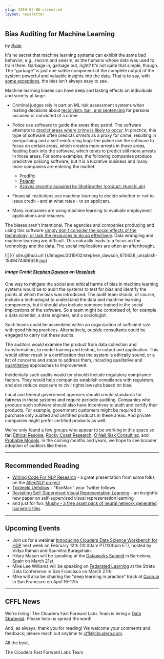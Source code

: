 ```yaml
---
slug: 2019-02-06-client.md
layout: newsletter
---
```


## Bias Auditing for Machine Learning
_by [Ryan](https://twitter.com/jqpubliq)_

It's no secret that machine learning systems can exhibit the same bad behavior, e.g., racism and sexism, as the humans whose data was used to train them. Garbage in, garbage out, right? It's not quite that simple, though. The "garbage" is just one sutble component of the complete output of the system: powerful and valuable insights into the data. That is to say, with [some exceptions](https://en.wikipedia.org/wiki/Tay_(bot)), the bias isn't always easy to see.

Machine learning biases can have deep and lasting effects on individuals and society at large.

* Criminal judges rely in part on ML risk assessment systems when making decisions about [recidivism, bail, and sentencing](https://www.propublica.org/article/machine-bias-risk-assessments-in-criminal-sentencing) for persons accused or convicted of a crime. 

* Police use software to guide the areas they patrol. The software attempts to [predict areas where crime is likely to occur](http://minorityreport.wikia.com/wiki/Precogs). In practice, this type of software often predicts _arrests_ as a proxy for crime, resulting in overpolicing and a self-reinforcing loop: the police use the software to focus on certain areas, which creates more arrests in those areas, feeding back into the software, which tends to predict still more arrests in those areas. For some examples, the following companies produce predictive policing software, but it is a lucrative business and many more companies are entering the market:

	* [PredPol](https://www.smithsonianmag.com/innovation/artificial-intelligence-is-now-used-predict-crime-is-it-biased-180968337/) 
	* [Palantir](https://www.theverge.com/2018/3/15/17126174/new-orleans-palantir-predictive-policing-program-end)
	* [Azavea recently acquired by ShotSpotter (product: HunchLab)](http://www.govtech.com/public-safety/Can-Atlantic-Citys-Bold-Experiment-Take-Racial-Bias-Out-of-Predictive-Policing.html)

* Financial institutions use machine learning to decide whether or not to issue credit - and at what rates - to an applicant.

* Many companies are using machine learning to evaluate employment applications and resumes.

The biases aren't intentional. The agencies and companies producing and using this software [simply don't consider the social effects of the technology, or lack the resources to do so effectively](https://arxiv.org/abs/1812.05239). Data wrangling and machine learning are difficult. This naturally leads to a focus on the technology and the data. The social implications are often an afterthought.

![]({{ site.github.url }}/images/2019/02/stephen_dawson_670638_unsplash-1549474399629.jpg)
#####  _Image Credit [Stephen Dawson](https://unsplash.com/photos/qwtCeJ5cLYs?utm_source=unsplash&utm_medium=referral&utm_content=creditCopyText) on [Unsplash](https://unsplash.com/)_

One way to mitigate the social and ethical harms of bias in machine learning systems would be to audit the systems to test for bias and identify the points at which the bias was introduced. The audit team should, of course, include a technologist to understand the data and machine learning components, but it should also include someone trained in the social implications of the software. So a team might be comprised of, for example, a data scientist, a data engineer, and a sociologist.

Such teams could be assembled within an organization of sufficient size with good hiring practices.  Alternatively, outside consultants could be engaged to carry out these audits.

The auditors would examine the product from data collection and transformation, to model training and testing, to output and application. This would either result in a certification that the system is ethically sound, or a list of concerns and steps to address them, including qualitative and [quantitative](https://arxiv.org/abs/1901.04562) approaches to improvement.

Incidentally such audits would (or should) include regulatory compliance factors. They would help companies establish compliance with regulators, and also reduce exposure to civil rights lawsuits based on bias.

Local and federal government agencies should create standards for fairness in these systems and require periodic auditing. Companies who produce such software should also have incentives to audit and certify their products. For example, government customers might be required to purchase only audited and certified products in these areas. And private companies might prefer certified products as well.

We've only found a few groups who appear to be working in this space so far: [Ethical Resolve](http://ethicalresolve.com/), [Rocky Coast Research](https://www.rockycoastresearch.com/), [O'Neil Risk Consulting](http://www.oneilrisk.com/), and [Probable Models](https://probablemodels.com/). In the coming months and years, we hope to see broader adoption of auditors like these.

---

## Recommended Reading

* [Writing Code For NLP Research](https://docs.google.com/presentation/d/17NoJY2SnC2UMbVegaRCWA7Oca7UCZ3vHnMqBV4SUayc/edit) - a great presentation from some folks on the [AllenNLP project](https://allennlp.org/)
* [Tokimeki Unfollow](https://tokimeki-unfollow.glitch.me/) - "KonMari" your Twitter follows
* [Revisiting Self-Supervised Visual Representation Learning](https://arxiv.org/abs/1901.09005) - an insightful new paper on self-supervised visual representation learning
* and just for fun: [Mushy - a free asset pack of neural network generated isometric tiles](https://everestpipkin.itch.io/mushy)

---

## Upcoming Events

* Join us for a webinar [Introducing Cloudera Data Science Workbench for HDP](https://www.cloudera.com/about/events/webinars/introducing_cdsw_for_hdp.html?src=FFL) next week on February 12th (10:00am PT/1:00pm ET), hosted by Vidya Raman and Saumitra Buragohain.
* Hilary Mason will be speaking at the [Dataworks Summit](https://dataworkssummit.com/barcelona-2019/) in Barcelona, Spain on March 21st.
* Mike Lee Williams will be speaking on [Federated Learning](https://conferences.oreilly.com/strata/strata-ca/public/schedule/detail/72661) at the Strata Data Conference in San Francisco on March 27th.
* Mike will also be chairing the "deep learning in practice" track at [Qcon.ai](https://qcon.ai/) in San Francisco on April 16-17th.

---

## CFFL News

We're hiring!  The Cloudera Fast Forward Labs Team is hiring a [Data Strategist](https://cloudera.wd5.myworkdayjobs.com/External_Career/job/USA--California--San-Francisco/Research-Engineer-at-Cloudera-Fast-Forward-Labs_181051).  Please help us spread the word!

And, as always, thank you for reading!  We welcome your comments and feedback; please reach out anytime to [cffl@cloudera.com](mailto:cffl@cloudera.com).

All the best,

The Cloudera Fast Forward Labs Team